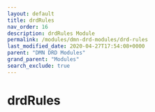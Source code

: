 ```yaml
---
layout: default
title: drdRules
nav_order: 16
description: drdRules Module
permalink: /modules/dmn-drd-modules/drd-rules
last_modified_date: 2020-04-27T17:54:08+0000
parent: "DMN DRD Modules"
grand_parent: "Modules"
search_exclude: true
---
```


# drdRules
